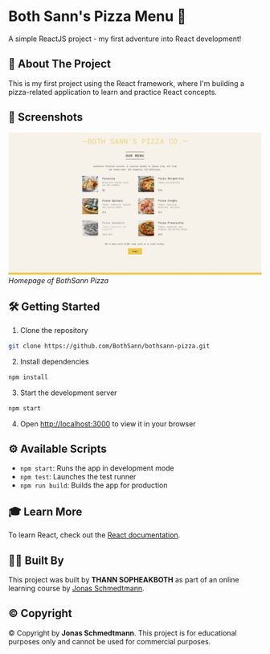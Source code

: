 # Both Sann's Pizza Menu 🍕

A simple ReactJS project - my first adventure into React development!

## 🚀 About The Project

This is my first project using the React framework, where I'm building a pizza-related application to learn and practice React concepts.

## 📸 Screenshots

![Homepage](./public/screenshot.JPG)
_Homepage of BothSann Pizza_

## 🛠️ Getting Started

1. Clone the repository

```bash
git clone https://github.com/BothSann/bothsann-pizza.git
```

2. Install dependencies

```bash
npm install
```

3. Start the development server

```bash
npm start
```

4. Open [http://localhost:3000](http://localhost:3000) to view it in your browser

## ⚙️ Available Scripts

- `npm start`: Runs the app in development mode
- `npm test`: Launches the test runner
- `npm run build`: Builds the app for production

## 🎓 Learn More

To learn React, check out the [React documentation](https://reactjs.org/).

## 👨‍💻 Built By

This project was built by **THANN SOPHEAKBOTH** as part of an online learning course by [Jonas Schmedtmann](https://codingheroes.io/).

## ©️ Copyright

© Copyright by **Jonas Schmedtmann**. This project is for educational purposes only and cannot be used for commercial purposes.
